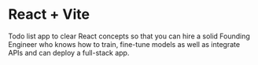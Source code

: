 # React + Vite

Todo list app to clear React concepts so that you can hire a solid Founding Engineer who knows how to train, fine-tune models as well as integrate APIs and can deploy a full-stack app.